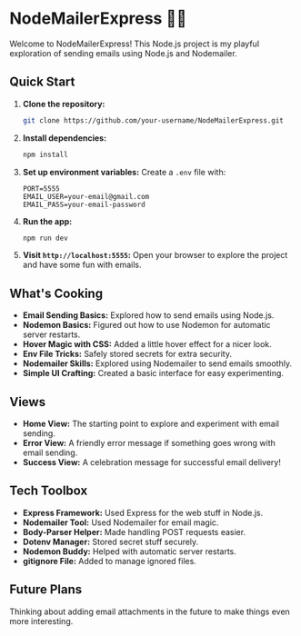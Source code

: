 # NodeMailerExpress 🚀📧

Welcome to NodeMailerExpress! This Node.js project is my playful exploration of sending emails using Node.js and Nodemailer.

## Quick Start

1. **Clone the repository:**
   ```bash
   git clone https://github.com/your-username/NodeMailerExpress.git
   ```

2. **Install dependencies:**
   ```bash
   npm install
   ```

3. **Set up environment variables:**
   Create a `.env` file with:
   ```env
   PORT=5555
   EMAIL_USER=your-email@gmail.com
   EMAIL_PASS=your-email-password
   ```

4. **Run the app:**
   ```bash
   npm run dev
   ```

5. **Visit `http://localhost:5555`:**
   Open your browser to explore the project and have some fun with emails.

## What's Cooking

- **Email Sending Basics:** Explored how to send emails using Node.js.
- **Nodemon Basics:** Figured out how to use Nodemon for automatic server restarts.
- **Hover Magic with CSS:** Added a little hover effect for a nicer look.
- **Env File Tricks:** Safely stored secrets for extra security.
- **Nodemailer Skills:** Explored using Nodemailer to send emails smoothly.
- **Simple UI Crafting:** Created a basic interface for easy experimenting.

## Views
 - **Home View:** The starting point to explore and experiment with email sending.
 - **Error View:** A friendly error message if something goes wrong with email sending.
 - **Success View:** A celebration message for successful email delivery!

## Tech Toolbox

- **Express Framework:** Used Express for the web stuff in Node.js.
- **Nodemailer Tool:** Used Nodemailer for email magic.
- **Body-Parser Helper:** Made handling POST requests easier.
- **Dotenv Manager:** Stored secret stuff securely.
- **Nodemon Buddy:** Helped with automatic server restarts.
- **gitignore File:** Added to manage ignored files.

## Future Plans

Thinking about adding email attachments in the future to make things even more interesting.
